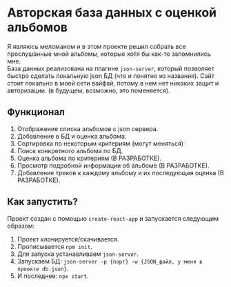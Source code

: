 # Авторская база данных с оценкой альбомов

Я являюсь меломаном и в этом проекте решил собрать все прослушанные мной альбомы, которые хотя бы как-то запомнились мне.\
База данных реализована на плагине `json-server`, который позволяет быстро сделать локальную json БД (что и понятно из названия). Сайт стоит локально в моей сети вайфай, потому в нем нет никаких защит и авторизации. (в будущем, возможно, это поменяется).

## Функционал

1. Отображение списка альбомов с json сервера.
2. Добавление в БД и оценка альбома.
3. Сортировка по некоторым критериям (могут меняться)
4. Поиск конкретного альбома по БД.
5. Оценка альбома по критериям (В РАЗРАБОТКЕ).
6. Просмотр подробной информации об альбоме (В РАЗРАБОТКЕ).
7. Добавление треков к каждому альбому и их последующая оценка (В РАЗРАБОТКЕ).

## Как запустить?

Проект создан с помощью `create-react-app` и запускается следующим образом:
1. Проект клонируется/скачивается.
2. Прописывается `npm init`.
3. Для запуска устанавливаем `json-server`.
4. Запускаем БД: `json-server -p {порт} -w {JSON_файл, у меня в проекте db.json}`.
5. И последнее: `npx start`.

